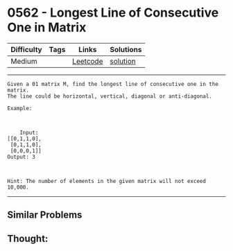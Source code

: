 # 0562 - Longest Line of Consecutive One in Matrix

Difficulty  | Tags | Links | Solutions
----------- | ---- | ----- | -----
Medium |  | [Leetcode](https://leetcode.com/problems/longest-line-of-consecutive-one-in-matrix) | [solution](https://leetcode.com/problems/longest-line-of-consecutive-one-in-matrix/solution/)


-----------

```
Given a 01 matrix M, find the longest line of consecutive one in the matrix.
The line could be horizontal, vertical, diagonal or anti-diagonal.

Example:



    Input:[[0,1,1,0], [0,1,1,0], [0,0,0,1]]Output: 3



Hint: The number of elements in the given matrix will not exceed 10,000.
```

-----------


## Similar Problems




## Thought:
